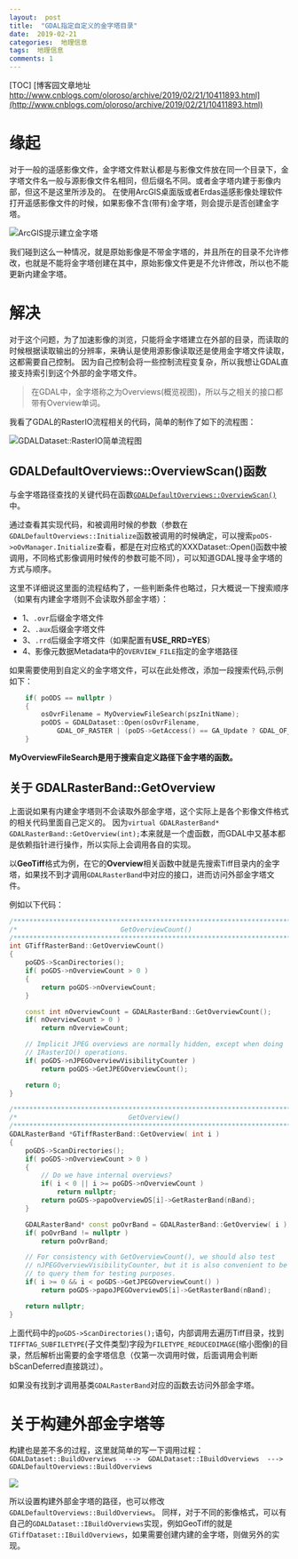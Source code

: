 ```yaml
---
layout:  post
title:  "GDAL指定自定义的金字塔目录"
date:  2019-02-21
categories:  地理信息
tags:  地理信息
comments: 1
---
```


[TOC]
[博客园文章地址 http://www.cnblogs.com/oloroso/archive/2019/02/21/10411893.html](http://www.cnblogs.com/oloroso/archive/2019/02/21/10411893.html)
# 缘起

对于一般的遥感影像文件，金字塔文件默认都是与影像文件放在同一个目录下，金字塔文件名一般与源影像文件名相同，但后缀名不同。或者金字塔内建于影像内部，但这不是这里所涉及的。
在使用ArcGIS桌面版或者Erdas遥感影像处理软件打开遥感影像文件的时候，如果影像不含(带有)金字塔，则会提示是否创建金字塔。

![ArcGIS提示建立金字塔](https://img2018.cnblogs.com/blog/693958/201902/693958-20190221142005593-1825596855.png)

我们碰到这么一种情况，就是原始影像是不带金字塔的，并且所在的目录不允许修改，也就是不能将金字塔创建在其中，原始影像文件更是不允许修改，所以也不能更新内建金字塔。

# 解决

对于这个问题，为了加速影像的浏览，只能将金字塔建立在外部的目录，而读取的时候根据读取输出的分辨率，来确认是使用源影像读取还是使用金字塔文件读取，这都需要自己控制。
因为自己控制会将一些控制流程变复杂，所以我想让GDAL直接支持索引到这个外部的金字塔文件。

> 在GDAL中，金字塔称之为Overviews(概览视图)，所以与之相关的接口都带有Overview单词。

我看了GDAL的RasterIO流程相关的代码，简单的制作了如下的流程图：

![GDALDataset::RasterIO简单流程图](https://img2018.cnblogs.com/blog/693958/201902/693958-20190221142026770-2008538255.png)



## GDALDefaultOverviews::OverviewScan()函数

与金字塔路径查找的关键代码在函数[`GDALDefaultOverviews::OverviewScan()`](https://github.com/OSGeo/gdal/blob/master/gdal/gcore/gdaldefaultoverviews.cpp)中。

通过查看其实现代码，和被调用时候的参数（参数在`GDALDefaultOverviews::Initialize`函数被调用的时候确定，可以搜索`poDS->oOvManager.Initialize`查看，都是在对应格式的XXXDataset::Open()函数中被调用，不同格式影像调用时候传的参数可能不同），可以知道GDAL搜寻金字塔的方式与顺序。

这里不详细说这里面的流程结构了，一些判断条件也略过，只大概说一下搜索顺序（如果有内建金字塔则不会读取外部金字塔）：

- 1、`.ovr`后缀金字塔文件
- 2、`.aux`后缀金字塔文件
- 3、`.rrd`后缀金字塔文件（如果配置有**USE_RRD=YES**）
- 4、影像元数据Metadata中的`OVERVIEW_FILE`指定的金字塔路径

如果需要使用到自定义的金字塔文件，可以在此处修改，添加一段搜索代码,示例如下：
```cpp
    if( poODS == nullptr )
    {
        osOvrFilename = MyOverviewFileSearch(pszInitName);
        poODS = GDALDataset::Open(osOvrFilename,
            GDAL_OF_RASTER | (poDS->GetAccess() == GA_Update ? GDAL_OF_UPDATE: 0));
    }
```
**MyOverviewFileSearch是用于搜索自定义路径下金字塔的函数。**

## 关于 GDALRasterBand::GetOverview

上面说如果有内建金字塔则不会读取外部金字塔，这个实际上是各个影像文件格式的相关代码里面自己定义的。
因为`virtual GDALRasterBand* GDALRasterBand::GetOverview(int);`本来就是一个虚函数，而GDAL中又基本都是依赖指针进行操作，所以实际上会调用各自的实现。

以**GeoTiff**格式为例，在它的**Overview**相关函数中就是先搜索Tiff目录内的金字塔，如果找不到才调用`GDALRasterBand`中对应的接口，进而访问外部金字塔文件。

例如以下代码：
```cpp
/************************************************************************/
/*                          GetOverviewCount()                          */
/************************************************************************/
int GTiffRasterBand::GetOverviewCount()
{
    poGDS->ScanDirectories();
    if( poGDS->nOverviewCount > 0 )
    {
        return poGDS->nOverviewCount;
    }

    const int nOverviewCount = GDALRasterBand::GetOverviewCount();
    if( nOverviewCount > 0 )
        return nOverviewCount;

    // Implicit JPEG overviews are normally hidden, except when doing
    // IRasterIO() operations.
    if( poGDS->nJPEGOverviewVisibilityCounter )
        return poGDS->GetJPEGOverviewCount();

    return 0;
}

/************************************************************************/
/*                            GetOverview()                             */
/************************************************************************/
GDALRasterBand *GTiffRasterBand::GetOverview( int i )
{
    poGDS->ScanDirectories();
    if( poGDS->nOverviewCount > 0 )
    {
        // Do we have internal overviews?
        if( i < 0 || i >= poGDS->nOverviewCount )
            return nullptr;
        return poGDS->papoOverviewDS[i]->GetRasterBand(nBand);
    }

    GDALRasterBand* const poOvrBand = GDALRasterBand::GetOverview( i );
    if( poOvrBand != nullptr )
        return poOvrBand;

    // For consistency with GetOverviewCount(), we should also test
    // nJPEGOverviewVisibilityCounter, but it is also convenient to be able
    // to query them for testing purposes.
    if( i >= 0 && i < poGDS->GetJPEGOverviewCount() )
        return poGDS->papoJPEGOverviewDS[i]->GetRasterBand(nBand);

    return nullptr;
}
```

上面代码中的`poGDS->ScanDirectories();`语句，内部调用去遍历Tiff目录，找到`TIFFTAG_SUBFILETYPE`(子文件类型)字段为`FILETYPE_REDUCEDIMAGE`(缩小图像)的目录，然后解析出需要的金字塔信息（仅第一次调用时做，后面调用会判断bScanDeferred直接跳过）。

如果没有找到才调用基类`GDALRasterBand`对应的函数去访问外部金字塔。

# 关于构建外部金字塔等
构建也是差不多的过程，这里就简单的写一下调用过程：`GDALDataset::BuildOverviews  --->  GDALDataset::IBuildOverviews  --->  GDALDefaultOverviews::BuildOverviews`

![](https://img2018.cnblogs.com/blog/693958/201902/693958-20190222124742694-2055399044.png)

所以设置构建外部金字塔的路径，也可以修改`GDALDefaultOverviews::BuildOverviews`。
同样，对于不同的影像格式，可以有自己的`GDALDataset::IBuildOverviews`实现，例如GeoTiff的就是`GTiffDataset::IBuildOverviews`，如果需要创建内建的金字塔，则做另外的实现。